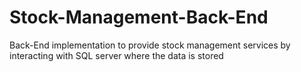 # Stock-Management-Back-End
 Back-End implementation to provide stock management services by interacting with SQL server where the data is stored
